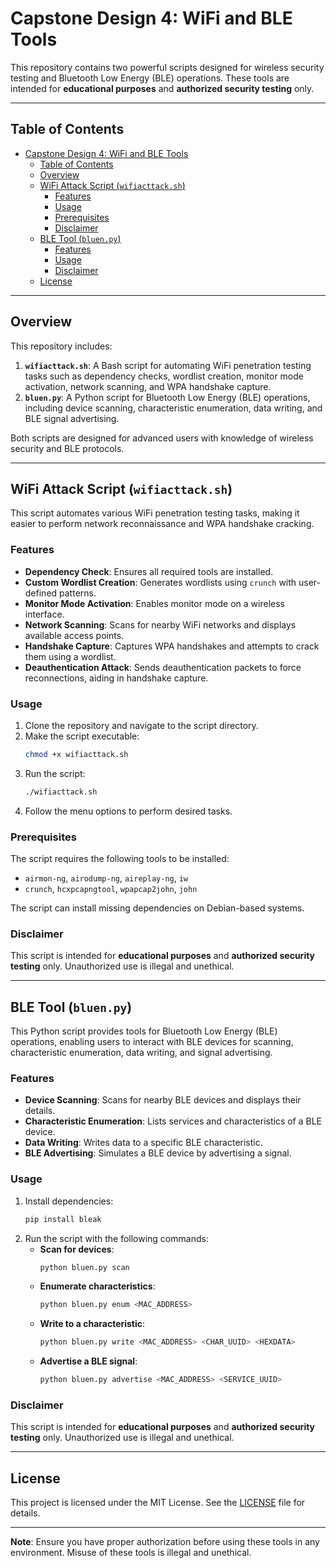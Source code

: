 # Capstone Design 4: WiFi and BLE Tools

This repository contains two powerful scripts designed for wireless security testing and Bluetooth Low Energy (BLE) operations. These tools are intended for **educational purposes** and **authorized security testing** only.

---

## Table of Contents

- [Capstone Design 4: WiFi and BLE Tools](#capstone-design-4-wifi-and-ble-tools)
  - [Table of Contents](#table-of-contents)
  - [Overview](#overview)
  - [WiFi Attack Script (`wifiacttack.sh`)](#wifi-attack-script-wifiacttacksh)
    - [Features](#features)
    - [Usage](#usage)
    - [Prerequisites](#prerequisites)
    - [Disclaimer](#disclaimer)
  - [BLE Tool (`bluen.py`)](#ble-tool-bluenpy)
    - [Features](#features-1)
    - [Usage](#usage-1)
    - [Disclaimer](#disclaimer-1)
  - [License](#license)

---

## Overview

This repository includes:

1. **`wifiacttack.sh`**: A Bash script for automating WiFi penetration testing tasks such as dependency checks, wordlist creation, monitor mode activation, network scanning, and WPA handshake capture.
2. **`bluen.py`**: A Python script for Bluetooth Low Energy (BLE) operations, including device scanning, characteristic enumeration, data writing, and BLE signal advertising.

Both scripts are designed for advanced users with knowledge of wireless security and BLE protocols.

---

## WiFi Attack Script (`wifiacttack.sh`)

This script automates various WiFi penetration testing tasks, making it easier to perform network reconnaissance and WPA handshake cracking.

### Features

- **Dependency Check**: Ensures all required tools are installed.
- **Custom Wordlist Creation**: Generates wordlists using `crunch` with user-defined patterns.
- **Monitor Mode Activation**: Enables monitor mode on a wireless interface.
- **Network Scanning**: Scans for nearby WiFi networks and displays available access points.
- **Handshake Capture**: Captures WPA handshakes and attempts to crack them using a wordlist.
- **Deauthentication Attack**: Sends deauthentication packets to force reconnections, aiding in handshake capture.

### Usage

1. Clone the repository and navigate to the script directory.
2. Make the script executable:
   ```bash
   chmod +x wifiacttack.sh
   ```
3. Run the script:
   ```bash
   ./wifiacttack.sh
   ```
4. Follow the menu options to perform desired tasks.

### Prerequisites

The script requires the following tools to be installed:
- `airmon-ng`, `airodump-ng`, `aireplay-ng`, `iw`
- `crunch`, `hcxpcapngtool`, `wpapcap2john`, `john`

The script can install missing dependencies on Debian-based systems.

### Disclaimer

This script is intended for **educational purposes** and **authorized security testing** only. Unauthorized use is illegal and unethical.

---

## BLE Tool (`bluen.py`)

This Python script provides tools for Bluetooth Low Energy (BLE) operations, enabling users to interact with BLE devices for scanning, characteristic enumeration, data writing, and signal advertising.

### Features

- **Device Scanning**: Scans for nearby BLE devices and displays their details.
- **Characteristic Enumeration**: Lists services and characteristics of a BLE device.
- **Data Writing**: Writes data to a specific BLE characteristic.
- **BLE Advertising**: Simulates a BLE device by advertising a signal.

### Usage

1. Install dependencies:
   ```bash
   pip install bleak
   ```
2. Run the script with the following commands:
   - **Scan for devices**:
     ```bash
     python bluen.py scan
     ```
   - **Enumerate characteristics**:
     ```bash
     python bluen.py enum <MAC_ADDRESS>
     ```
   - **Write to a characteristic**:
     ```bash
     python bluen.py write <MAC_ADDRESS> <CHAR_UUID> <HEXDATA>
     ```
   - **Advertise a BLE signal**:
     ```bash
     python bluen.py advertise <MAC_ADDRESS> <SERVICE_UUID>
     ```

### Disclaimer

This script is intended for **educational purposes** and **authorized security testing** only. Unauthorized use is illegal and unethical.

---

## License

This project is licensed under the MIT License. See the [LICENSE](LICENSE) file for details.

---

**Note**: Ensure you have proper authorization before using these tools in any environment. Misuse of these tools is illegal and unethical.